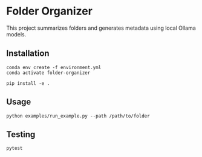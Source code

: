 # Folder Organizer

This project summarizes folders and generates metadata using local Ollama models.

## Installation
```
conda env create -f environment.yml
conda activate folder-organizer

pip install -e .
```

## Usage
```
python examples/run_example.py --path /path/to/folder
```

## Testing
```
pytest
```
